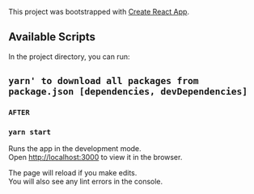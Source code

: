 This project was bootstrapped with [Create React App](https://github.com/facebook/create-react-app).

## Available Scripts

In the project directory, you can run:

## `yarn' to download all packages from package.json [dependencies, devDependencies]`
### `AFTER `
### `yarn start`

Runs the app in the development mode.<br>
Open [http://localhost:3000](http://localhost:3000) to view it in the browser.

The page will reload if you make edits.<br>
You will also see any lint errors in the console.